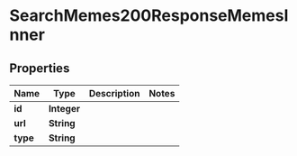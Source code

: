 

# SearchMemes200ResponseMemesInner


## Properties

| Name | Type | Description | Notes |
|------------ | ------------- | ------------- | -------------|
|**id** | **Integer** |  |  |
|**url** | **String** |  |  |
|**type** | **String** |  |  |



